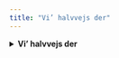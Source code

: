 ```yaml
---
title: "Vi’ halvvejs der"
---
```

<details>
  <summary><strong>Vi’ halvvejs der</strong></summary>
  <p><i>Melodi: Livin’ on a Prayer</i><br><br>
  Hun siger vi skal holde fast i det vi har<br>
  Det gør ingenting om vi klar' det eller ej<br>
  Vi har hinanden og det' okay fooor<br>
  Vi gir' det et skud<br><br>
  Åhh vi’ halvvejs der<br>
  Åh åh Sydhavnens pirater<br>
  Ta’ min hånd og vi klar’ den os to<br>
  Åh åh i 3. division</p>
</details>
